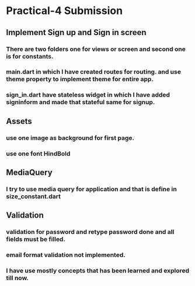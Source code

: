 # Practical-4 Submission


## Implement Sign up and Sign in screen

### There are two folders one for views or screen and second one is for constants.
### main.dart in which I have created routes for routing. and use theme property to implement theme for entire app.
### sign_in.dart have stateless widget in which I have added signinform and made that stateful same for signup.


## Assets
### use one image as background for first page.
### use one font HindBold

## MediaQuery
### I try to use media query for application and that is define in size_constant.dart 

## Validation

### validation for password and retype password done and all fields must be filled.
### email format validation not implemented.
### I have use mostly concepts that has been learned and explored till now.
